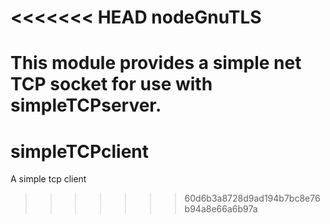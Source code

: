 <<<<<<< HEAD
nodeGnuTLS
==========

This module provides a simple net TCP socket for use with simpleTCPserver.
=======
simpleTCPclient
===============

A simple tcp client
>>>>>>> 60d6b3a8728d9ad194b7bc8e76b94a8e66a6b97a
